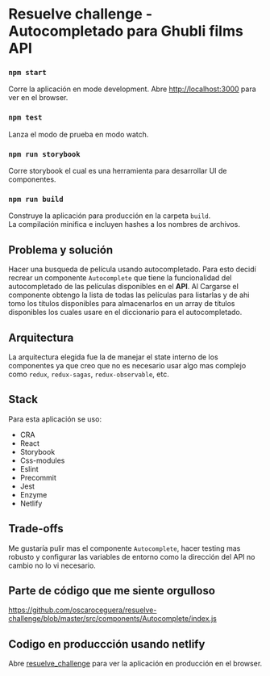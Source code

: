 # Resuelve challenge - Autocompletado para Ghubli films API

### `npm start`

Corre la aplicación en mode development.
Abre [http://localhost:3000](http://localhost:3000) para ver en el browser.

### `npm test`

Lanza el modo de prueba en modo watch.

### `npm run storybook`

Corre storybook el cual es una herramienta para desarrollar UI de componentes.

### `npm run build`

Construye la aplicación para producción en la carpeta `build`.<br>
La compilación minifica e incluyen hashes a los nombres de archivos. 

## Problema y solución

Hacer una busqueda de película usando autocompletado. Para esto decidí recrear un componente `Autocomplete` que tiene la funcionalidad del autocompletado de las películas disponibles en el **API**. Al Cargarse el componente obtengo la lista de todas las películas para listarlas y de ahi tomo los títulos disponibles para almacenarlos en un array de títulos disponibles los cuales usare en el diccionario para el autocompletado.

## Arquitectura

La arquitectura elegida fue la de manejar el state interno de los componentes ya que creo que no es necesario usar algo mas complejo como `redux`, `redux-sagas`, `redux-observable`, etc.

## Stack

Para esta aplicación se uso:

* CRA
* React
* Storybook
* Css-modules
* Eslint
* Precommit
* Jest
* Enzyme
* Netlify

## Trade-offs

Me gustaría pulir mas el componente `Autocomplete`, hacer testing mas robusto y configurar las variables de entorno como la dirección del API no cambio no lo vi necesario.

## Parte de código que me siente orgulloso

https://github.com/oscaroceguera/resuelve-challenge/blob/master/src/components/Autocomplete/index.js

## Codigo en produccción usando netlify

Abre [resuelve_challenge](https://quirky-jepsen-ccd4ac.netlify.com/) para ver la aplicación en producción en el browser.